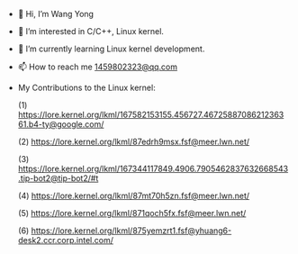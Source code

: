 - 👋 Hi, I’m Wang Yong
- 👀 I’m interested in C/C++, Linux kernel.
- 🌱 I’m currently learning Linux kernel development.
- 📫 How to reach me 1459802323@qq.com
  
- My Contributions to the Linux kernel: 
  
  (1) https://lore.kernel.org/lkml/167582153155.456727.4672588708621236361.b4-ty@google.com/ 
  
  (2) https://lore.kernel.org/lkml/87edrh9msx.fsf@meer.lwn.net/
  
  (3) https://lore.kernel.org/lkml/167344117849.4906.7905462837632668543.tip-bot2@tip-bot2/#t
  
  (4) https://lore.kernel.org/lkml/87mt70h5zn.fsf@meer.lwn.net/
  
  (5) https://lore.kernel.org/lkml/871qoch5fx.fsf@meer.lwn.net/
  
  (6) https://lore.kernel.org/lkml/875yemzrt1.fsf@yhuang6-desk2.ccr.corp.intel.com/
  
  
 
<!---
shanliwa1/shanliwa1 is a ✨ special ✨ repository because its `README.md` (this file) appears on your GitHub profile.
You can click the Preview link to take a look at your changes.
--->
